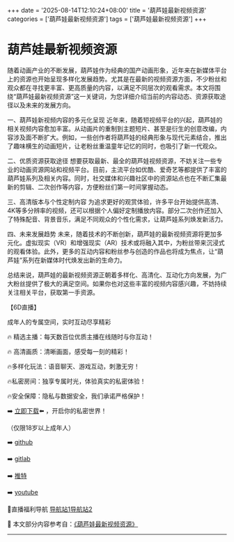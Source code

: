 +++
date = '2025-08-14T12:10:24+08:00'
title = '葫芦娃最新视频资源'
categories = ['葫芦娃最新视频资源']
tags = ['葫芦娃最新视频资源']
+++

# 葫芦娃最新视频资源

随着动画产业的不断发展，葫芦娃作为经典的国产动画形象，近年来在新媒体平台上的资源也开始呈现多样化发展趋势。尤其是在最新的视频资源方面，不少粉丝和观众都在寻找更丰富、更高质量的内容，以满足不同层次的观看需求。本文将围绕“葫芦娃最新视频资源”这一关键词，为您详细介绍当前的内容动态、资源获取途径以及未来的发展方向。

一、葫芦娃新视频内容的多元化呈现
近年来，随着短视频平台的兴起，葫芦娃的相关视频内容愈加丰富。从动画片的重制到主题短片、甚至是衍生的创意改编，内容涉及面不断扩大。例如，一些创作者将葫芦娃的经典形象与现代元素结合，推出了趣味横生的动画短片，让老粉丝重温童年记忆的同时，也吸引了新一代观众。

二、优质资源获取途径
想要获取最新、最全的葫芦娃视频资源，不妨关注一些专业的动画资源网站和视频平台。目前，主流平台如优酷、爱奇艺等都提供了丰富的葫芦娃系列及相关内容。同时，社交媒体和兴趣社区中的资源站点也在不断汇集最新的剪辑、二次创作等内容，方便粉丝们第一时间掌握动态。

三、高清版本与个性定制内容
为追求更好的观赏体验，许多平台开始提供高清、4K等多分辨率的视频，还可以根据个人偏好定制播放内容。部分二次创作还加入了特殊配音、背景音乐，满足不同观众的个性化需求，让葫芦娃系列焕发新活力。

四、未来发展趋势
未来，随着技术的不断创新，葫芦娃的最新视频资源将更加多元化。虚拟现实（VR）和增强现实（AR）技术或将融入其中，为粉丝带来沉浸式的观看体验。此外，更多的互动内容和粉丝参与创造的作品也将成为焦点，让“葫芦娃”系列在新媒体时代焕发出新的生命力。

总结来说，葫芦娃的最新视频资源正朝着多样化、高清化、互动化方向发展，为广大粉丝提供了极大的满足空间。如果你也对这些丰富的视频内容感兴趣，不妨持续关注相关平台，获取第一手资源。

【6D直播】

成年人的专属空间，实时互动尽享精彩

🔥 精选主播：每天数百位优质主播在线随时与你互动！

🔥 高清画质：清晰画面，感受每一刻的精彩！

🔥多样化玩法：语音聊天、游戏互动，刺激无穷！

🔥私密房间：独享专属时光，体验真实的私密体验！

🔥安全保障：隐私与数据安全，我们承诺严格保护！

➡️ [立即下载](https://down123.s3.ap-east-1.amazonaws.com/down/down.html?channelCode=blog)⬅️ ，开启你的私密世界！

（仅限18岁以上成年人）

➡️ [github](https://aldult-live.github.io/)

➡️ [gitlab](https://seo-09598d.gitlab.io/)

➡️ [推特](https://x.com/wegame33)

➡️ [youtube](https://www.youtube.com/@6Dlive)

🔞直播福利导航 [导航站1](https://webstack-86085a.gitlab.io/)[导航站2](https://onlygit123-2.github.io/)


📘 本文部分内容参考自：[《葫芦娃最新视频资源》](https://webstack-hugo-13.pages.dev/)

---
